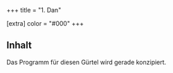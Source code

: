 +++
title = "1. Dan"

[extra]
color = "#000"
+++

## Inhalt

Das Programm für diesen Gürtel wird gerade konzipiert. 
